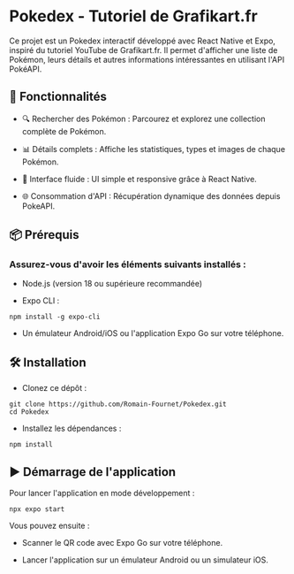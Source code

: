 # Pokedex - Tutoriel de Grafikart.fr

Ce projet est un Pokedex interactif développé avec React Native et Expo, inspiré du tutoriel YouTube de Grafikart.fr. Il permet d'afficher une liste de Pokémon, leurs détails et autres informations intéressantes en utilisant l'API PokéAPI.

## 🚀 Fonctionnalités
* 🔍 Rechercher des Pokémon : Parcourez et explorez une collection complète de Pokémon.

* 📊 Détails complets : Affiche les statistiques, types et images de chaque Pokémon.

* 🎨 Interface fluide : UI simple et responsive grâce à React Native.

* 🌐 Consommation d'API : Récupération dynamique des données depuis PokeAPI.

## 📦 Prérequis

### Assurez-vous d'avoir les éléments suivants installés :

* Node.js (version 18 ou supérieure recommandée)

* Expo CLI :
```
npm install -g expo-cli
```
* Un émulateur Android/iOS ou l'application Expo Go sur votre téléphone.

## 🛠️ Installation

* Clonez ce dépôt :
```
git clone https://github.com/Romain-Fournet/Pokedex.git
cd Pokedex
```

* Installez les dépendances :
```
npm install
```
## ▶️ Démarrage de l'application

Pour lancer l'application en mode développement :
```
npx expo start
```
Vous pouvez ensuite :

* Scanner le QR code avec Expo Go sur votre téléphone.

* Lancer l'application sur un émulateur Android ou un simulateur iOS.
